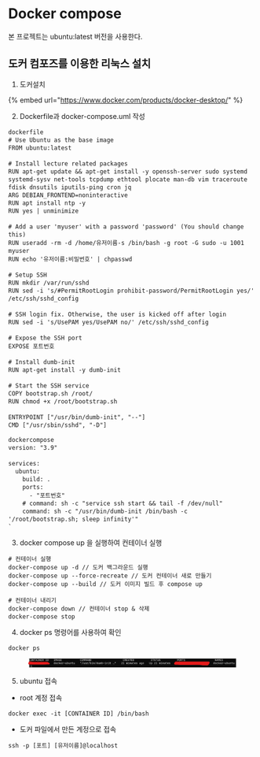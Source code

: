 # Docker compose

본 프로젝트는 ubuntu:latest 버전을 사용한다.

## 도커 컴포즈를 이용한 리눅스 설치

1. 도커설치

{% embed url="https://www.docker.com/products/docker-desktop/" %}

2. Dockerfile과 docker-compose.uml 작성

```docker
dockerfile
# Use Ubuntu as the base image
FROM ubuntu:latest

# Install lecture related packages
RUN apt-get update && apt-get install -y openssh-server sudo systemd systemd-sysv net-tools tcpdump ethtool plocate man-db vim traceroute fdisk dnsutils iputils-ping cron jq
ARG DEBIAN_FRONTEND=noninteractive
RUN apt install ntp -y
RUN yes | unminimize

# Add a user 'myuser' with a password 'password' (You should change this)
RUN useradd -rm -d /home/유저이름-s /bin/bash -g root -G sudo -u 1001 myuser
RUN echo '유저이름:비밀번호' | chpasswd

# Setup SSH
RUN mkdir /var/run/sshd
RUN sed -i 's/#PermitRootLogin prohibit-password/PermitRootLogin yes/' /etc/ssh/sshd_config

# SSH login fix. Otherwise, the user is kicked off after login
RUN sed -i 's/UsePAM yes/UsePAM no/' /etc/ssh/sshd_config

# Expose the SSH port
EXPOSE 포트번호

# Install dumb-init
RUN apt-get install -y dumb-init

# Start the SSH service
COPY bootstrap.sh /root/
RUN chmod +x /root/bootstrap.sh

ENTRYPOINT ["/usr/bin/dumb-init", "--"]
CMD ["/usr/sbin/sshd", "-D"]
```



```docker
dockercompose
version: "3.9"

services:
  ubuntu:
    build: .
    ports:
      - "포트번호"
    # command: sh -c "service ssh start && tail -f /dev/null"
    command: sh -c "/usr/bin/dumb-init /bin/bash -c '/root/bootstrap.sh; sleep infinity'"
`
```



3. docker compose up 을 실행하여 컨테이너 실행

```docker
# 컨테이너 실행
docker-compose up -d // 도커 백그라운드 실행
docker-compose up --force-recreate // 도커 컨테이너 새로 만들기
docker-compose up --build // 도커 이미지 빌드 후 compose up

# 컨테이너 내리기
docker-compose down // 컨테이너 stop & 삭제
docker-compose stop
```

4. docker ps 명령어를 사용하여 확인

```docker
docker ps
```

<figure><img src="../../.gitbook/assets/image (2) (1).png" alt=""><figcaption></figcaption></figure>

5. ubuntu 접속

* root 계정 접속

```docker
docker exec -it [CONTAINER ID] /bin/bash
```

* 도커 파일에서 만든 계정으로 접속

```docker
ssh -p [포트] [유저이름]@localhost
```
